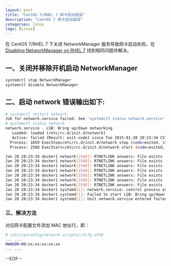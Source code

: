 ```yaml
---
layout: post
title: "CentOS 7/RHEL 7 网卡启动错误"
description: "CentOS 7 网卡启动错误"
categories: linux
tags: [Linux]
---
```


在 CentOS 7/RHEL 7 下关闭 NetworkManager 服务导致网卡启动失败，在 [Disabling NetworkManager on RHEL 7](http://superuser.com/questions/782083/disabling-networkmanager-on-rhel-7) 找到相同问题并解决。

## 一、关闭并移除开机启动 NetworkManager

``` bash
systemctl stop NetworkManager
systemctl disable NetworkManager
```

## 二、启动 network 错误输出如下:

``` bash
# systemctl restart network
Job for network.service failed. See 'systemctl status network.service' and 'journalctl -xn' for details.
# systemctl status network
network.service - LSB: Bring up/down networking
   Loaded: loaded (/etc/rc.d/init.d/network)
   Active: failed (Result: exit-code) since Tue 2015-01-20 20:23:34 CST; 15s ago
  Process: 1659 ExecStop=/etc/rc.d/init.d/network stop (code=exited, status=0/SUCCESS)
  Process: 2588 ExecStart=/etc/rc.d/init.d/network start (code=exited, status=1/FAILURE)

Jan 20 20:23:34 docker1 network[2588]: RTNETLINK answers: File exists
Jan 20 20:23:34 docker1 network[2588]: RTNETLINK answers: File exists
Jan 20 20:23:34 docker1 network[2588]: RTNETLINK answers: File exists
Jan 20 20:23:34 docker1 network[2588]: RTNETLINK answers: File exists
Jan 20 20:23:34 docker1 network[2588]: RTNETLINK answers: File exists
Jan 20 20:23:34 docker1 network[2588]: RTNETLINK answers: File exists
Jan 20 20:23:34 docker1 network[2588]: RTNETLINK answers: File exists
Jan 20 20:23:34 docker1 systemd[1]: network.service: control process exited, code=exited status=1
Jan 20 20:23:34 docker1 systemd[1]: Failed to start LSB: Bring up/down networking.
Jan 20 20:23:34 docker1 systemd[1]: Unit network.service entered failed state.
```

### 三、解决方法

对应网卡配置文件添加 MAC 地址行，即：

``` bash
# /etc/sysconfig/network-scripts/ifcfg-eth0
... ...
HWADDR=00:xx:xx:xx:xx:xx
... ...
```

--EOF--
